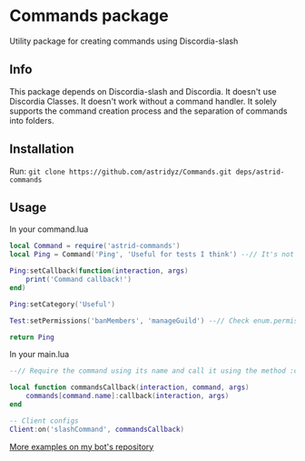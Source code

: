 # Commands package
Utility package for creating commands using Discordia-slash

## Info
This package depends on Discordia-slash and Discordia.
It doesn't use Discordia Classes.
It doesn't work without a command handler. It solely supports the command creation process and the separation of commands into folders.

## Installation

Run:
`git clone https://github.com/astridyz/Commands.git deps/astrid-commands`

## Usage
In your command.lua

```lua
local Command = require('astrid-commands')
local Ping = Command('Ping', 'Useful for tests I think') --// It's not upper case sensitive

Ping:setCallback(function(interaction, args)
    print('Command callback!')
end)

Ping:setCategory('Useful')

Test:setPermissions('banMembers', 'manageGuild') --// Check enum.permissions for options

return Ping
```

In your main.lua

```lua
--// Require the command using its name and call it using the method :callback(...)

local function commandsCallback(interaction, command, args)
    commands[command.name]:callback(interaction, args)
end

-- Client configs
Client:on('slashCommand', commandsCallback)
```

[More examples on my bot's repository](https://github.com/astridyz/Luthe-discord-bot)